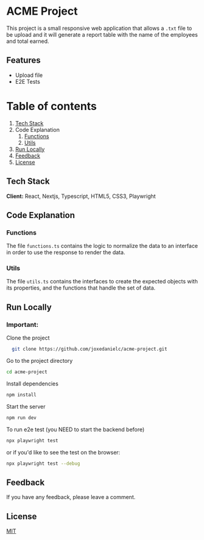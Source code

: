 # ACME Project

This project is a small responsive web application that allows a `.txt` file to be upload and it will generate a report table with the name of the employees and total earned.

## Features

- Upload file
- E2E Tests

# Table of contents

1. [Tech Stack](https://github.com/joxedanielc/acme-project#tech-stack)
2. Code Explanation
   1. [Functions](https://github.com/joxedanielc/acme-project#functions)
   2. [Utils](https://github.com/joxedanielc/acme-project#utils)
3. [Run Locally](https://github.com/joxedanielc/acme-project#run-locally)
4. [Feedback](https://github.com/joxedanielc/acme-project#feedback)
5. [License](https://github.com/joxedanielc/acme-project#license)

## Tech Stack

**Client:** React, Nextjs, Typescript, HTML5, CSS3, Playwright

## Code Explanation

### Functions

The file `functions.ts` contains the logic to normalize the data to an interface in order to use the response to render the data.

### Utils

The file `utils.ts` contains the interfaces to create the expected objects with its properties, and the functions that handle the set of data.

## Run Locally

### Important:

Clone the project

```bash
  git clone https://github.com/joxedanielc/acme-project.git
```

Go to the project directory

```bash
cd acme-project
```

Install dependencies

```bash
npm install
```

Start the server

```bash
npm run dev
```

To run e2e test (you NEED to start the backend before)

```bash
npx playwright test
```

or if you'd like to see the test on the browser:

```bash
npx playwright test --debug
```

## Feedback

If you have any feedback, please leave a comment.

## License

[MIT](https://choosealicense.com/licenses/mit/)
